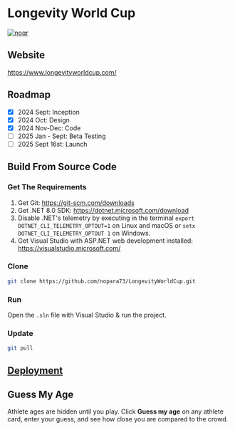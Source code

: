 # Longevity World Cup
[![noqr](https://github.com/user-attachments/assets/7054d592-c478-429b-a767-d1d293a26b02)](https://www.longevityworldcup.com/)

## Website

https://www.longevityworldcup.com/

## Roadmap
- [x] 2024 Sept: Inception
- [x] 2024 Oct: Design
- [x] 2024 Nov-Dec: Code
- [ ] 2025 Jan - Sept: Beta Testing
- [ ] 2025 Sept 16st: Launch

## Build From Source Code

### Get The Requirements

1. Get Git: https://git-scm.com/downloads
2. Get .NET 8.0 SDK: https://dotnet.microsoft.com/download
3. Disable .NET's telemetry by executing in the terminal `export DOTNET_CLI_TELEMETRY_OPTOUT=1` on Linux and macOS or `setx DOTNET_CLI_TELEMETRY_OPTOUT 1` on Windows.
4. Get Visual Studio with ASP.NET web development installed: https://visualstudio.microsoft.com/

### Clone

```sh
git clone https://github.com/nopara73/LongevityWorldCup.git
```

### Run

Open the `.sln` file with Visual Studio & run the project.

### Update

```sh
git pull
```

## [Deployment](LongevityWorldCup.Documentation/ServerDeployment.md)

## Guess My Age

Athlete ages are hidden until you play. Click **Guess my age** on any athlete card,
enter your guess, and see how close you are compared to the crowd.

